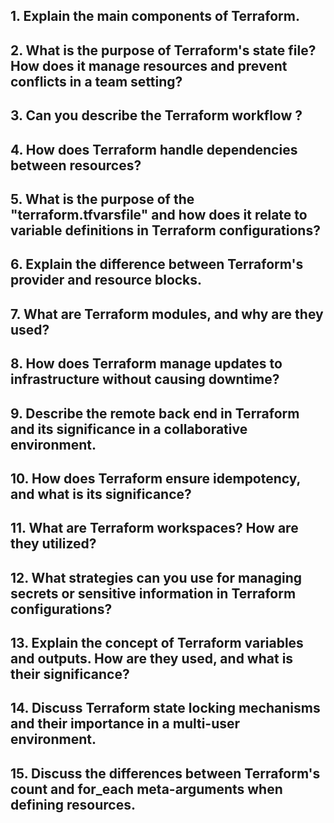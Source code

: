 ## 1. Explain the main components of Terraform.
## 2. What is the purpose of Terraform's state file? How does it manage resources and prevent conflicts in a team setting?
## 3. Can you describe the Terraform workflow ?
## 4. How does Terraform handle dependencies between resources?
## 5. What is the purpose of the "terraform.tfvarsfile" and how does it relate to variable definitions in Terraform configurations?
## 6. Explain the difference between Terraform's provider and resource blocks.
## 7. What are Terraform modules, and why are they used?
## 8. How does Terraform manage updates to infrastructure without causing downtime?
## 9. Describe the remote back end in Terraform and its significance in a collaborative environment.
## 10. How does Terraform ensure idempotency, and what is its significance?
## 11. What are Terraform workspaces? How are they utilized?
## 12. What strategies can you use for managing secrets or sensitive information in Terraform configurations?
## 13. Explain the concept of Terraform variables and outputs. How are they used, and what is their significance?
## 14. Discuss Terraform state locking mechanisms and their importance in a multi-user environment.
## 15. Discuss the differences between Terraform's count and for_each meta-arguments when defining resources.
